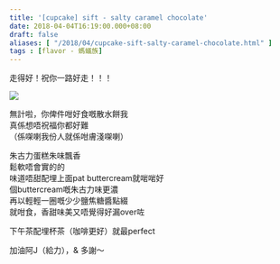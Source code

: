 ```yaml
---
title: '[cupcake] sift - salty caramel chocolate'
date: 2018-04-04T16:19:00.000+08:00
draft: false
aliases: [ "/2018/04/cupcake-sift-salty-caramel-chocolate.html" ]
tags : [flavor - 螞蟻族]
---
```


走得好！祝你一路好走！！！  

[![](https://c1.staticflickr.com/1/802/27240061398_a21350b7a2_z.jpg)](https://c1.staticflickr.com/1/802/27240061398_a21350b7a2_z.jpg)

無計啦，你俾件咁好食嘅散水餅我  
真係想唔祝福你都好難  
（係㗎喇我份人就係咁膚淺㗎喇）  
  
朱古力蛋糕朱味飄香  
鬆軟唔會實的的  
味道唔甜配埋上面pat buttercream就啱啱好  
個buttercream嘅朱古力味更濃  
再以輕輕一圈嘅少少鹽焦糖醬點綴  
就咁食，香甜味美又唔覺得好漏over咗  
  
下午茶配埋杯茶（咖啡更好）就最perfect  
  
加油阿J（給力），& 多謝～